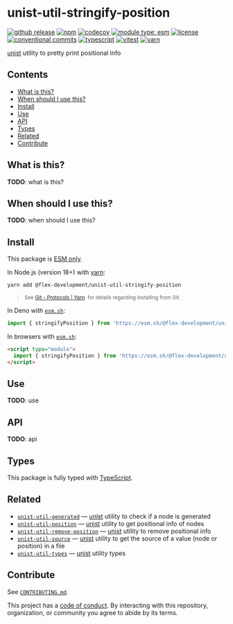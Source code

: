 # unist-util-stringify-position

[![github release](https://img.shields.io/github/v/release/flex-development/unist-util-stringify-position.svg?include_prereleases&sort=semver)](https://github.com/flex-development/unist-util-stringify-position/releases/latest)
[![npm](https://img.shields.io/npm/v/@flex-development/unist-util-stringify-position.svg)](https://npmjs.com/package/@flex-development/unist-util-stringify-position)
[![codecov](https://codecov.io/gh/flex-development/unist-util-stringify-position/graph/badge.svg?token=SXBHbtdEko)](https://codecov.io/gh/flex-development/unist-util-stringify-position)
[![module type: esm](https://img.shields.io/badge/module%20type-esm-brightgreen)](https://github.com/voxpelli/badges-cjs-esm)
[![license](https://img.shields.io/github/license/flex-development/unist-util-stringify-position.svg)](LICENSE.md)
[![conventional commits](https://img.shields.io/badge/-conventional%20commits-fe5196?logo=conventional-commits&logoColor=ffffff)](https://conventionalcommits.org/)
[![typescript](https://img.shields.io/badge/-typescript-3178c6?logo=typescript&logoColor=ffffff)](https://typescriptlang.org/)
[![vitest](https://img.shields.io/badge/-vitest-6e9f18?style=flat&logo=vitest&logoColor=ffffff)](https://vitest.dev/)
[![yarn](https://img.shields.io/badge/-yarn-2c8ebb?style=flat&logo=yarn&logoColor=ffffff)](https://yarnpkg.com/)

[unist][unist] utility to pretty print positional info

## Contents

- [What is this?](#what-is-this)
- [When should I use this?](#when-should-i-use-this)
- [Install](#install)
- [Use](#use)
- [API](#api)
- [Types](#types)
- [Related](#related)
- [Contribute](#contribute)

## What is this?

**TODO**: what is this?

## When should I use this?

**TODO**: when should I use this?

## Install

This package is [ESM only][esm].

In Node.js (version 18+) with [yarn][yarn]:

```sh
yarn add @flex-development/unist-util-stringify-position
```

<blockquote>
  <small>
    See <a href='https://yarnpkg.com/protocol/git'>Git - Protocols | Yarn</a>
    &nbsp;for details regarding installing from Git.
  </small>
</blockquote>

In Deno with [`esm.sh`][esmsh]:

```ts
import { stringifyPosition } from 'https://esm.sh/@flex-development/unist-util-stringify-position'
```

In browsers with [`esm.sh`][esmsh]:

```html
<script type="module">
  import { stringifyPosition } from 'https://esm.sh/@flex-development/unist-util-stringify-position'
</script>
```

## Use

**TODO**: use

## API

**TODO**: api

## Types

This package is fully typed with [TypeScript][typescript].

## Related

- [`unist-util-generated`][unist-util-generated] &mdash; [unist][unist] utility to check if a node is generated
- [`unist-util-position`][unist-util-position] &mdash; [unist][unist] utility to get positional info of nodes
- [`unist-util-remove-position`][unist-util-remove-position] &mdash; [unist][unist] utility to remove positional info
- [`unist-util-source`][unist-util-source] &mdash; [unist][unist] utility to get the source of a value (node or
  position) in a file
- [`unist-util-types`][unist-util-types] &mdash; [unist][unist] utility types

## Contribute

See [`CONTRIBUTING.md`](CONTRIBUTING.md).

This project has a [code of conduct](CODE_OF_CONDUCT.md). By interacting with this repository, organization, or
community you agree to abide by its terms.

[yarn]: https://yarnpkg.com
[unist]: https://github.com/syntax-tree/unist
[unist-util-types]: https://github.com/flex-development/unist-util-types
[unist-util-source]: https://github.com/syntax-tree/unist-util-source
[unist-util-remove-position]: https://github.com/syntax-tree/unist-util-remove-position
[unist-util-position]: https://github.com/syntax-tree/unist-util-position
[unist-util-generated]: https://github.com/syntax-tree/unist-util-generated
[typescript]: https://www.typescriptlang.org
[esmsh]: https://esm.sh/
[esm]: https://gist.github.com/sindresorhus/a39789f98801d908bbc7ff3ecc99d99c
